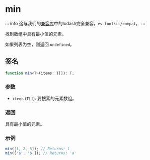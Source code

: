# min

::: info
这与我们的[兼容库](../../../compatibility.md)中的lodash完全兼容，`es-toolkit/compat`。
:::

找到数组中具有最小值的元素。

如果列表为空，则返回 `undefined`。

## 签名

```typescript
function min<T>(items: T[]): T;
```

### 参数

- `items` (`T[]`): 要搜索的元素数组。

### 返回

具有最小值的元素。

### 示例

```typescript
min([1, 2, 3]); // Returns: 1
min(['a', 'b']); // Returns: 'a'
```
